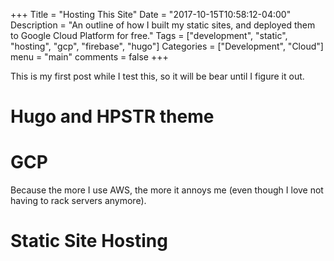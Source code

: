 +++
Title = "Hosting This Site"
Date = "2017-10-15T10:58:12-04:00"
Description = "An outline of how I built my static sites, and deployed them to Google Cloud Platform for free."
Tags = ["development", "static", "hosting", "gcp", "firebase", "hugo"]
Categories = ["Development", "Cloud"]
menu = "main"
comments = false
+++

This is my first post while I test this, so it will be bear until I figure it out.

# Hugo and HPSTR theme

# GCP

Because the more I use AWS, the more it annoys me (even though I love not having to rack servers anymore).

# Static Site Hosting
